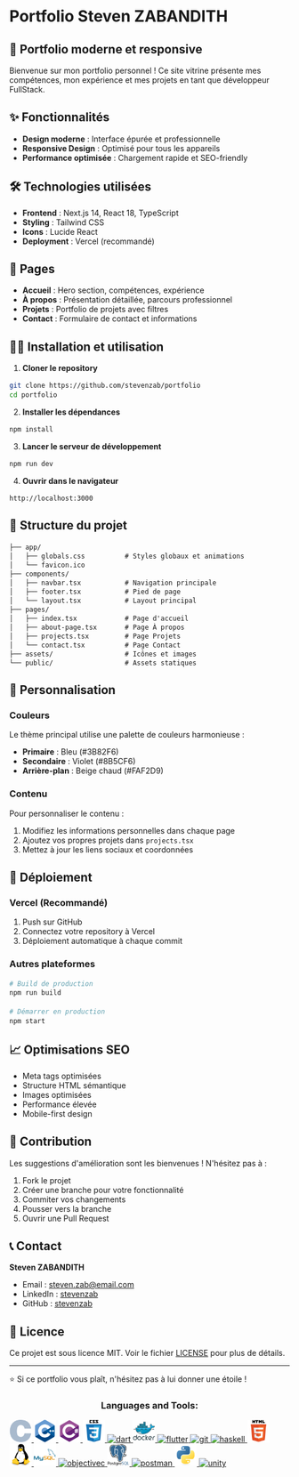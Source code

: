 # Portfolio Steven ZABANDITH

## 🚀 Portfolio moderne et responsive

Bienvenue sur mon portfolio personnel ! Ce site vitrine présente mes compétences, mon expérience et mes projets en tant que développeur FullStack.

## ✨ Fonctionnalités

- **Design moderne** : Interface épurée et professionnelle
- **Responsive Design** : Optimisé pour tous les appareils
- **Performance optimisée** : Chargement rapide et SEO-friendly

## 🛠️ Technologies utilisées

- **Frontend** : Next.js 14, React 18, TypeScript
- **Styling** : Tailwind CSS
- **Icons** : Lucide React
- **Deployment** : Vercel (recommandé)

## 📱 Pages

- **Accueil** : Hero section, compétences, expérience
- **À propos** : Présentation détaillée, parcours professionnel
- **Projets** : Portfolio de projets avec filtres
- **Contact** : Formulaire de contact et informations

## 🏃‍♂️ Installation et utilisation

1. **Cloner le repository**
```bash
git clone https://github.com/stevenzab/portfolio
cd portfolio
```

2. **Installer les dépendances**
```bash
npm install
```

3. **Lancer le serveur de développement**
```bash
npm run dev
```

4. **Ouvrir dans le navigateur**
```
http://localhost:3000
```

## 📁 Structure du projet

```
├── app/
│   ├── globals.css          # Styles globaux et animations
│   └── favicon.ico
├── components/
│   ├── navbar.tsx           # Navigation principale
│   ├── footer.tsx           # Pied de page
│   └── layout.tsx           # Layout principal
├── pages/
│   ├── index.tsx            # Page d'accueil
│   ├── about-page.tsx       # Page À propos
│   ├── projects.tsx         # Page Projets
│   └── contact.tsx          # Page Contact
├── assets/                  # Icônes et images
└── public/                  # Assets statiques
```

## 🎨 Personnalisation

### Couleurs
Le thème principal utilise une palette de couleurs harmonieuse :
- **Primaire** : Bleu (#3B82F6)
- **Secondaire** : Violet (#8B5CF6)
- **Arrière-plan** : Beige chaud (#FAF2D9)

### Contenu
Pour personnaliser le contenu :
1. Modifiez les informations personnelles dans chaque page
2. Ajoutez vos propres projets dans `projects.tsx`
3. Mettez à jour les liens sociaux et coordonnées

## 🚀 Déploiement

### Vercel (Recommandé)
1. Push sur GitHub
2. Connectez votre repository à Vercel
3. Déploiement automatique à chaque commit

### Autres plateformes
```bash
# Build de production
npm run build

# Démarrer en production
npm start
```

## 📈 Optimisations SEO

- Meta tags optimisées
- Structure HTML sémantique
- Images optimisées
- Performance élevée
- Mobile-first design

## 🤝 Contribution

Les suggestions d'amélioration sont les bienvenues ! N'hésitez pas à :
1. Fork le projet
2. Créer une branche pour votre fonctionnalité
3. Commiter vos changements
4. Pousser vers la branche
5. Ouvrir une Pull Request

## 📞 Contact

**Steven ZABANDITH**
- Email : steven.zab@email.com
- LinkedIn : [stevenzab](https://linkedin.com/in/stevenzab)
- GitHub : [stevenzab](https://github.com/stevenzab)

## 📄 Licence

Ce projet est sous licence MIT. Voir le fichier [LICENSE](LICENSE) pour plus de détails.

---

⭐ Si ce portfolio vous plaît, n'hésitez pas à lui donner une étoile !

<h3 align="center">Languages and Tools:</h3>
<p align="left"> <a href="https://www.cprogramming.com/" target="_blank" rel="noreferrer"> <img src="https://raw.githubusercontent.com/devicons/devicon/master/icons/c/c-original.svg" alt="c" width="40" height="40"/> </a> <a href="https://www.w3schools.com/cpp/" target="_blank" rel="noreferrer"> <img src="https://raw.githubusercontent.com/devicons/devicon/master/icons/cplusplus/cplusplus-original.svg" alt="cplusplus" width="40" height="40"/> </a> <a href="https://www.w3schools.com/cs/" target="_blank" rel="noreferrer"> <img src="https://raw.githubusercontent.com/devicons/devicon/master/icons/csharp/csharp-original.svg" alt="csharp" width="40" height="40"/> </a> <a href="https://www.w3schools.com/css/" target="_blank" rel="noreferrer"> <img src="https://raw.githubusercontent.com/devicons/devicon/master/icons/css3/css3-original-wordmark.svg" alt="css3" width="40" height="40"/> </a> <a href="https://dart.dev" target="_blank" rel="noreferrer"> <img src="https://www.vectorlogo.zone/logos/dartlang/dartlang-icon.svg" alt="dart" width="40" height="40"/> </a> <a href="https://www.docker.com/" target="_blank" rel="noreferrer"> <img src="https://raw.githubusercontent.com/devicons/devicon/master/icons/docker/docker-original-wordmark.svg" alt="docker" width="40" height="40"/> </a> <a href="https://flutter.dev" target="_blank" rel="noreferrer"> <img src="https://www.vectorlogo.zone/logos/flutterio/flutterio-icon.svg" alt="flutter" width="40" height="40"/> </a> <a href="https://git-scm.com/" target="_blank" rel="noreferrer"> <img src="https://www.vectorlogo.zone/logos/git-scm/git-scm-icon.svg" alt="git" width="40" height="40"/> </a> <a href="https://www.haskell.org/" target="_blank" rel="noreferrer"> <img src="https://upload.wikimedia.org/wikipedia/commons/1/1c/Haskell-Logo.svg" alt="haskell" width="40" height="40"/> </a> <a href="https://www.w3.org/html/" target="_blank" rel="noreferrer"> <img src="https://raw.githubusercontent.com/devicons/devicon/master/icons/html5/html5-original-wordmark.svg" alt="html5" width="40" height="40"/> </a> <a href="https://www.linux.org/" target="_blank" rel="noreferrer"> <img src="https://raw.githubusercontent.com/devicons/devicon/master/icons/linux/linux-original.svg" alt="linux" width="40" height="40"/> </a> <a href="https://www.mysql.com/" target="_blank" rel="noreferrer"> <img src="https://raw.githubusercontent.com/devicons/devicon/master/icons/mysql/mysql-original-wordmark.svg" alt="mysql" width="40" height="40"/> </a> <a href="https://developer.apple.com/library/archive/documentation/Cocoa/Conceptual/ProgrammingWithObjectiveC/Introduction/Introduction.html" target="_blank" rel="noreferrer"> <img src="https://www.vectorlogo.zone/logos/apple_objectivec/apple_objectivec-icon.svg" alt="objectivec" width="40" height="40"/> </a> <a href="https://www.postgresql.org" target="_blank" rel="noreferrer"> <img src="https://raw.githubusercontent.com/devicons/devicon/master/icons/postgresql/postgresql-original-wordmark.svg" alt="postgresql" width="40" height="40"/> </a> <a href="https://postman.com" target="_blank" rel="noreferrer"> <img src="https://www.vectorlogo.zone/logos/getpostman/getpostman-icon.svg" alt="postman" width="40" height="40"/> </a> <a href="https://www.python.org" target="_blank" rel="noreferrer"> <img src="https://raw.githubusercontent.com/devicons/devicon/master/icons/python/python-original.svg" alt="python" width="40" height="40"/> </a> <a href="https://unity.com/" target="_blank" rel="noreferrer"> <img src="https://www.vectorlogo.zone/logos/unity3d/unity3d-icon.svg" alt="unity" width="40" height="40"/> </a> </p>
